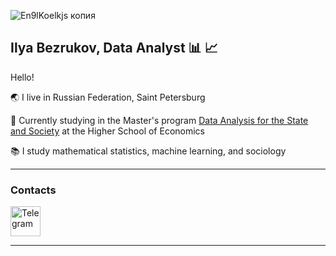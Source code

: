 
![En9lKoelkjs копия](https://github.com/user-attachments/assets/168e55af-6d6c-42e5-b64e-2cffbefe50e1)

## Ilya Bezrukov, Data Analyst :bar_chart: :chart_with_upwards_trend:

Hello!

:earth_asia: I live in Russian Federation, Saint Petersburg

:school: Currently studying in the Master's program [Data Analysis for the State and Society](https://spb.hse.ru/en/ma/daps/) at the Higher School of Economics

:books: I study mathematical statistics, machine learning, and sociology

---

### Contacts

<a href="https://t.me/ilyaplunk" target="_blank">
  <img src="https://github.com/user-attachments/assets/46ba3c32-f03d-4389-95e5-58779d782b41" alt="Telegram" width="48" height="48" />
</a>

---





